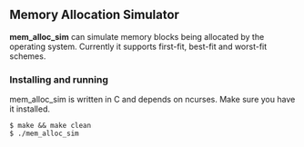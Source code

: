 ## Memory Allocation Simulator ##
**mem\_alloc\_sim** can simulate memory blocks being allocated by the operating system. Currently it supports first-fit, best-fit and worst-fit schemes.

### Installing and running ###
mem\_alloc\_sim is written in C and depends on ncurses. Make sure you have it installed.

    $ make && make clean
    $ ./mem_alloc_sim
